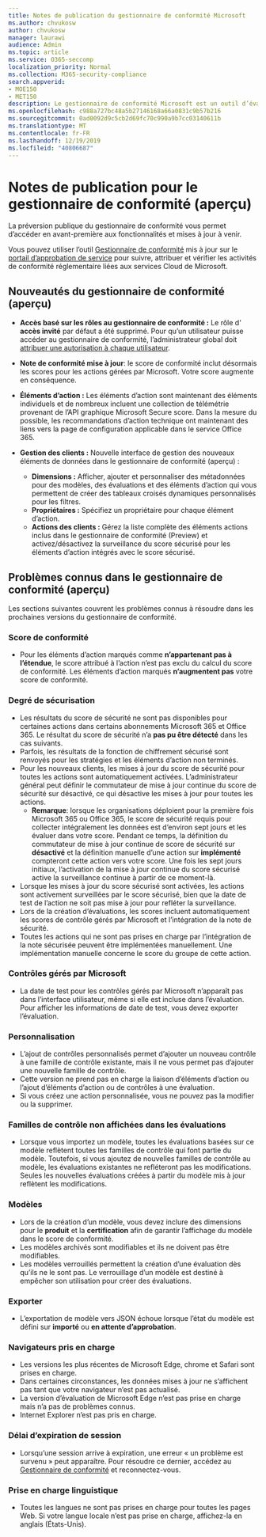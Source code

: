 ```yaml
---
title: Notes de publication du gestionnaire de conformité Microsoft
ms.author: chvukosw
author: chvukosw
manager: laurawi
audience: Admin
ms.topic: article
ms.service: O365-seccomp
localization_priority: Normal
ms.collection: M365-security-compliance
search.appverid:
- MOE150
- MET150
description: Le gestionnaire de conformité Microsoft est un outil d’évaluation des risques gratuit basé sur un flux de travail dans le portail d’approbation de service Microsoft. Le gestionnaire de conformité vous permet de suivre, d’affecter et de vérifier les activités de conformité réglementaire liées aux services Cloud de Microsoft.
ms.openlocfilehash: c988a727bc48a5b27146168a66a0831c9b57b216
ms.sourcegitcommit: 0ad0092d9c5cb2d69fc70c990a9b7cc03140611b
ms.translationtype: MT
ms.contentlocale: fr-FR
ms.lasthandoff: 12/19/2019
ms.locfileid: "40806687"
---
```

# <a name="release-notes-for-compliance-manager-preview"></a>Notes de publication pour le gestionnaire de conformité (aperçu)

La préversion publique du gestionnaire de conformité vous permet d’accéder en avant-première aux fonctionnalités et mises à jour à venir.

Vous pouvez utiliser l’outil [Gestionnaire de conformité](https://servicetrust.microsoft.com/ComplianceManager) mis à jour sur le [portail d’approbation de service](https://servicetrust.microsoft.com) pour suivre, attribuer et vérifier les activités de conformité réglementaire liées aux services Cloud de Microsoft.

## <a name="whats-new-in-compliance-manager-preview"></a>Nouveautés du gestionnaire de conformité (aperçu)

- **Accès basé sur les rôles au gestionnaire de conformité :** Le rôle d' **accès invité** par défaut a été supprimé. Pour qu’un utilisateur puisse accéder au gestionnaire de conformité, l’administrateur global doit [attribuer une autorisation à chaque utilisateur](compliance-manager-overview.md#permissions).

- **Note de conformité mise à jour**: le score de conformité inclut désormais les scores pour les actions gérées par Microsoft. Votre score augmente en conséquence.

- **Éléments d’action :** Les éléments d’action sont maintenant des éléments individuels et de nombreux incluent une collection de télémétrie provenant de l’API graphique Microsoft Secure score. Dans la mesure du possible, les recommandations d’action technique ont maintenant des liens vers la page de configuration applicable dans le service Office 365.

- **Gestion des clients :** Nouvelle interface de gestion des nouveaux éléments de données dans le gestionnaire de conformité (aperçu) :
    - **Dimensions :** Afficher, ajouter et personnaliser des métadonnées pour des modèles, des évaluations et des éléments d’action qui vous permettent de créer des tableaux croisés dynamiques personnalisés pour les filtres.
    - **Propriétaires :** Spécifiez un propriétaire pour chaque élément d’action.
    - **Actions des clients :** Gérez la liste complète des éléments actions inclus dans le gestionnaire de conformité (Preview) et activez/désactivez la surveillance du score sécurisé pour les éléments d’action intégrés avec le score sécurisé.

## <a name="known-issues-in-compliance-manager-preview"></a>Problèmes connus dans le gestionnaire de conformité (aperçu)

Les sections suivantes couvrent les problèmes connus à résoudre dans les prochaines versions du gestionnaire de conformité.

### <a name="compliance-score"></a>Score de conformité

- Pour les éléments d’action marqués comme **n’appartenant pas à l’étendue**, le score attribué à l’action n’est pas exclu du calcul du score de conformité. Les éléments d’action marqués **n’augmentent pas** votre score de conformité.

### <a name="secure-score"></a>Degré de sécurisation

- Les résultats du score de sécurité ne sont pas disponibles pour certaines actions dans certains abonnements Microsoft 365 et Office 365. Le résultat du score de sécurité n’a **pas pu être détecté** dans les cas suivants.
- Parfois, les résultats de la fonction de chiffrement sécurisé sont renvoyés pour les stratégies et les éléments d’action non terminés.
- Pour les nouveaux clients, les mises à jour du score de sécurité pour toutes les actions sont automatiquement activées. L’administrateur général peut définir le commutateur de mise à jour continue du score de sécurité sur désactivé, ce qui désactive les mises à jour pour toutes les actions.
  - **Remarque**: lorsque les organisations déploient pour la première fois Microsoft 365 ou Office 365, le score de sécurité requis pour collecter intégralement les données est d’environ sept jours et les évaluer dans votre score. Pendant ce temps, la définition du commutateur de mise à jour continue de score de sécurité sur **désactivé** et la définition manuelle d’une action sur **implémenté** compteront cette action vers votre score. Une fois les sept jours initiaux, l’activation de la mise à jour continue du score sécurisé active la surveillance continue à partir de ce moment-là.
- Lorsque les mises à jour du score sécurisé sont activées, les actions sont activement surveillées par le score sécurisé, bien que la date de test de l’action ne soit pas mise à jour pour refléter la surveillance.
- Lors de la création d’évaluations, les scores incluent automatiquement les scores de contrôle gérés par Microsoft et l’intégration de la note de sécurité.
- Toutes les actions qui ne sont pas prises en charge par l’intégration de la note sécurisée peuvent être implémentées manuellement. Une implémentation manuelle concerne le score du groupe de cette action.

### <a name="microsoft-managed-controls"></a>Contrôles gérés par Microsoft

- La date de test pour les contrôles gérés par Microsoft n’apparaît pas dans l’interface utilisateur, même si elle est incluse dans l’évaluation. Pour afficher les informations de date de test, vous devez exporter l’évaluation.

### <a name="customization"></a>Personnalisation

- L’ajout de contrôles personnalisés permet d’ajouter un nouveau contrôle à une famille de contrôle existante, mais il ne vous permet pas d’ajouter une nouvelle famille de contrôle.
- Cette version ne prend pas en charge la liaison d’éléments d’action ou l’ajout d’éléments d’action ou de contrôles à une évaluation.
- Si vous créez une action personnalisée, vous ne pouvez pas la modifier ou la supprimer.

### <a name="control-families-not-shown-in-assessments"></a>Familles de contrôle non affichées dans les évaluations

- Lorsque vous importez un modèle, toutes les évaluations basées sur ce modèle reflètent toutes les familles de contrôle qui font partie du modèle. Toutefois, si vous ajoutez de nouvelles familles de contrôle au modèle, les évaluations existantes ne refléteront pas les modifications. Seules les nouvelles évaluations créées à partir du modèle mis à jour reflètent les modifications.

### <a name="templates"></a>Modèles

- Lors de la création d’un modèle, vous devez inclure des dimensions pour le **produit** et la **certification** afin de garantir l’affichage du modèle dans le score de conformité.
- Les modèles archivés sont modifiables et ils ne doivent pas être modifiables.
- Les modèles verrouillés permettent la création d’une évaluation dès qu’ils ne le sont pas. Le verrouillage d’un modèle est destiné à empêcher son utilisation pour créer des évaluations.

### <a name="export"></a>Exporter

- L’exportation de modèle vers JSON échoue lorsque l’état du modèle est défini sur **importé** ou **en attente d’approbation**.

### <a name="supported-browsers"></a>Navigateurs pris en charge

- Les versions les plus récentes de Microsoft Edge, chrome et Safari sont prises en charge.
- Dans certaines circonstances, les données mises à jour ne s’affichent pas tant que votre navigateur n’est pas actualisé.
- La version d’évaluation de Microsoft Edge n’est pas prise en charge mais n’a pas de problèmes connus.
- Internet Explorer n’est pas pris en charge.

### <a name="session-timeout"></a>Délai d’expiration de session

- Lorsqu’une session arrive à expiration, une erreur « un problème est survenu » peut apparaître. Pour résoudre ce dernier, accédez au [Gestionnaire de conformité](https://servicetrust.microsoft.com/ComplianceManager) et reconnectez-vous.
 
### <a name="language-support"></a>Prise en charge linguistique

- Toutes les langues ne sont pas prises en charge pour toutes les pages Web. Si votre langue locale n’est pas prise en charge, affichez-la en anglais (États-Unis).